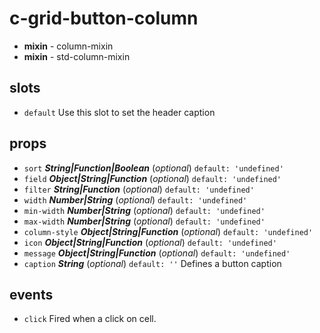 # c-grid-button-column 


- **mixin** - column-mixin 
- **mixin** - std-column-mixin 

## slots 
- `default` Use this slot to set the header caption 

## props 
- `sort` ***String|Function|Boolean*** (*optional*) `default: 'undefined'` 
- `field` ***Object|String|Function*** (*optional*) `default: 'undefined'` 
- `filter` ***String|Function*** (*optional*) `default: 'undefined'` 
- `width` ***Number|String*** (*optional*) `default: 'undefined'` 
- `min-width` ***Number|String*** (*optional*) `default: 'undefined'` 
- `max-width` ***Number|String*** (*optional*) `default: 'undefined'` 
- `column-style` ***Object|String|Function*** (*optional*) `default: 'undefined'` 
- `icon` ***Object|String|Function*** (*optional*) `default: 'undefined'` 
- `message` ***Object|String|Function*** (*optional*) `default: 'undefined'` 
- `caption` ***String*** (*optional*) `default: ''` 
Defines a button caption 



## events 
- `click` Fired when a click on cell. 


